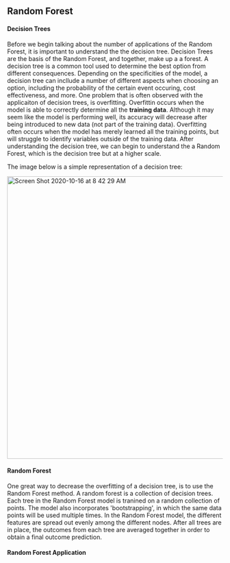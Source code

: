 ## Random Forest

#### Decision Trees

Before we begin talking about the number of applications of the Random Forest, it is important to understand the the decision tree. Decision Trees are the basis of the Random Forest, and together, make up a a forest. A decision tree is a common tool used to determine the best option from different consequences. Depending on the specificities of the model, a decision tree can incllude a number of different aspects when choosing an option, including the probability of the certain event occuring, cost effectiveness, and more. One problem that is often observed with the applicaiton of decision trees, is overfitting. Overfittin occurs when the model is able to correctly determine all the **training data**. Although it may seem like the model is performing well, its accuracy will decrease after being introduced to new data (not part of the training data). Overfitting often occurs when the model has merely learned all the training points, but will struggle to identify variables outside of the training data.  After understanding the decision tree, we can begin to understand the a Random Forest, which is the decision tree but at a higher scale.

The image below is a simple representation of a decision tree:

<img width="659" alt="Screen Shot 2020-10-16 at 8 42 29 AM" src="https://user-images.githubusercontent.com/60228365/96259664-ed3cfd00-0f8b-11eb-80d4-abac20767a36.png">


#### Random Forest

One great way to decrease the overfitting of a decision tree, is to use the Random Forest method. A random forest is a collection of decision trees. Each tree in the Random Forest model is tranined on a random collection of points. The model also incorporates 'bootstrapping', in which the same data points will be used multiple times. In the Random Forest model, the different features are spread out evenly among the different nodes. After all trees are in place, the outcomes from each tree are averaged together in order to obtain a final outcome prediction. 


#### Random Forest Application



